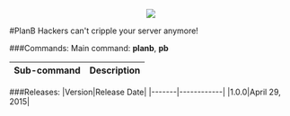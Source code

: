 <p align="center">
  <img src="https://raw.githubusercontent.com/Gamecrafter/PocketMine-Plugins/master/PlanB/images/icon.png?raw=true"/>
</p>
#PlanB
Hackers can't cripple your server anymore!

###Commands:
Main command: **planb**, **pb**

|Sub-command|Description|
|-----------|-----------|

###Releases:
|Version|Release Date|
|-------|------------|
|1.0.0|April 29, 2015|
